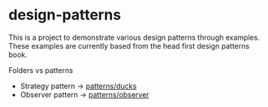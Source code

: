 # design-patterns

This is a project to demonstrate various design patterns through examples.
These examples are currently based from the head first design patterns book.

Folders vs patterns
- Strategy pattern -> [patterns/ducks](https://github.com/abhiknowswhy/design-patterns/tree/main/patterns/ducks)
- Observer pattern -> [patterns/observer](https://github.com/abhiknowswhy/design-patterns/tree/main/patterns/observer)
